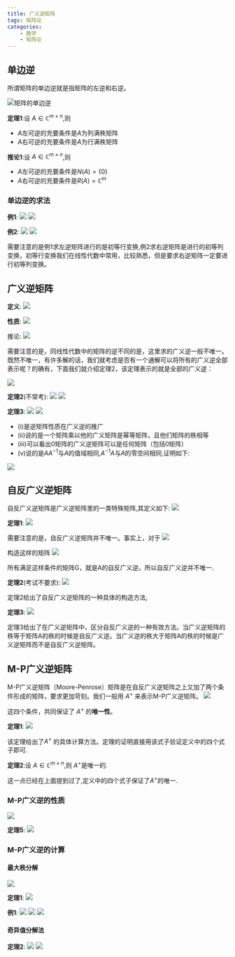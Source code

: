 ```yaml
---
title: 广义逆矩阵
tags: 矩阵论
categories:
    - 数学
    - 矩阵论
---
```


## 单边逆
所谓矩阵的单边逆就是指矩阵的左逆和右逆。

![矩阵的单边逆](/img/矩阵论/单边逆定义.png)

**定理1**:设 $A \in \mathbb{C}^{m × n}$,则

- $A$左可逆的充要条件是$A$为列满秩矩阵
- $A$右可逆的充要条件是$A$为行满秩矩阵

**推论1**:设 $A \in \mathbb{C}^{m × n}$,则

- $A$左可逆的充要条件是$N(A)=\{0\}$
- $A$右可逆的充要条件是$R(A)=\mathbb{C}^m$


### 单边逆的求法
**例1**:
![](/img/矩阵论/例1-1.png)
![](/img/矩阵论/例1-2.png)

**例2**:
![](/img/矩阵论/例2-1.png)
![](/img/矩阵论/例2-2.png)


需要注意的是例1求左逆矩阵进行的是初等行变换,例2求右逆矩阵是进行的初等列变换，初等行变换我们在线性代数中常用，比较熟悉，但是要求右逆矩阵一定要进行初等列变换。

## 广义逆矩阵
**定义**:
![](/img/矩阵论/广义逆定义.png)

**性质**:
![](/img/矩阵论/广义逆定理1.png)

推论:
![](/img/矩阵论/广义逆推论1.png)


需要注意的是，同线性代数中的矩阵的逆不同的是，这里求的广义逆一般不唯一。既然不唯一，有许多解的话，我们就考虑是否有一个通解可以将所有的广义逆全部表示呢？的确有，下面我们就介绍定理2，该定理表示的就是全部的广义逆：

![](/img/矩阵论/全部广义逆集合定义.png)

**定理2**(不常考):
![](/img/矩阵论/广义逆定理2-1.png)
![](/img/矩阵论/广义逆定理2-2.png)

**定理3**:
![](/img/矩阵论/广义逆定理3-1.png)
![](/img/矩阵论/广义逆定理3-2.png)

- (i)是逆矩阵性质在广义逆的推广
- (ii)说的是一个矩阵乘以他的广义矩阵是幂等矩阵，且他们矩阵的秩相等
- (iii)可以看出0矩阵的广义逆矩阵可以是任何矩阵（包括0矩阵）
- (v)说的是$AA^{-1}$与$A$的值域相同,$A^{-1}A$与$A$的零空间相同,证明如下:

![](/img/矩阵论/定理3(v)证明.png)

## 自反广义逆矩阵
自反广义逆矩阵是广义逆矩阵里的一类特殊矩阵,其定义如下:
![](/img/矩阵论/自反广义逆矩阵定义.png)


**定理1**:
![](/img/矩阵论/自反广义逆矩阵定理1.png)

需要注意的是，自反广义逆矩阵并不唯一。事实上，对于
![](/img/矩阵论/广义逆矩阵/图1.png)

构造这样的矩阵
![](/img/矩阵论/广义逆矩阵/图2.png)


所有满足这样条件的矩阵G，就是A的自反广义逆。所以自反广义逆并不唯一.

**定理2**(考试不要求):
![](/img/矩阵论/广义逆矩阵/定理2.png)

定理2给出了自反广义逆矩阵的一种具体的构造方法,

**定理3**:
![](/img/矩阵论/广义逆矩阵/定理3.png)

定理3给出了在广义逆矩阵中，区分自反广义逆的一种有效方法。当广义逆矩阵的秩等于矩阵A的秩的时候是自反广义逆。当广义逆的秩大于矩阵A的秩的时候是广义逆矩阵而不是自反广义逆矩阵。


## M-P广义逆矩阵
M-P广义逆矩阵（Moore-Penrose）矩阵是在自反广义逆矩阵之上又加了两个条件形成的矩阵，要求更加苛刻。我们一般用 $A^+$ 来表示M-P广义逆矩阵。
![](/img/矩阵论/广义逆矩阵/M-P广义逆定义.png)

这四个条件，共同保证了 $A^+$ 的**唯一性**。

**定理1**:
![](/img/矩阵论/广义逆矩阵/M-P广义逆定理1.png)

该定理给出了$A^+$  的具体计算方法。定理的证明直接用该式子验证定义中的四个式子即可.

**定理2**:设 $A \in \mathbb{C}^{m × n}$,则 $A^+$是唯一的.

这一点已经在上面提到过了,定义中的四个式子保证了$A^+$的唯一.


### M-P广义逆的性质
![](/img/矩阵论/广义逆矩阵/M-P广义逆定理3.png)

**定理5**:
![](/img/矩阵论/广义逆矩阵/M-P广义逆定理5.png)


### M-P广义逆的计算
#### 最大秩分解
![](/img/矩阵论/广义逆矩阵/引理1.png)

**定理1**:
![](/img/矩阵论/广义逆矩阵/M-P广义逆的计算定理1.png)


**例1**:
![](/img/矩阵论/广义逆矩阵/最大秩分解法例1-1.png)
![](/img/矩阵论/广义逆矩阵/最大秩分解法例1-2.png)
![](/img/矩阵论/广义逆矩阵/最大秩分解法例1-3.png)

#### 奇异值分解法
**定理2**:
![](/img/矩阵论/广义逆矩阵/M-P广义逆计算定理2-1.png)
![](/img/矩阵论/广义逆矩阵/M-P广义逆计算定理2-2.png)







